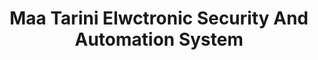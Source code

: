 ---
title: "Maa Tarini Elwctronic Security And Automation System"
url: /sambalpur-odisha/maa-tarini-elwctronic-security-and-automation-system/
shop: Elektronik
---